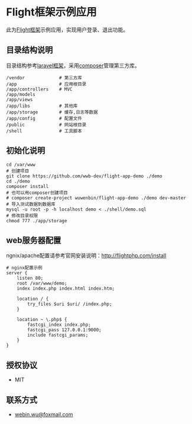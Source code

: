Flight框架示例应用
==================

此为[Flight框架](http://flightphp.com/)示例应用，实现用户登录、退出功能。

## 目录结构说明

目录结构参考[laravel框架](http://laravel.com)，采用[composer](https://getcomposer.org/)管理第三方库。

```
/vendor             # 第三方库
/app                # 应用根目录
/app/controllers    # MVC
/app/models
/app/views
/app/libs           # 其他库
/app/storage        # 缓存,日志等数据
/app/config         # 配置文件
/public             # 网站根目录
/shell              # 工具脚本
```

## 初始化说明

```
cd /var/www
# 创建项目
git clone https://github.com/wwb-dev/flight-app-demo ./demo
cd ./demo
composer install
# 也可以用composer创建项目
# composer create-project wuwenbin/flight-app-demo ./demo dev-master
# 导入测试数据到数据库
mysql -u root -p -h localhost demo < ./shell/demo.sql
# 修改目录权限
chmod 777 ./app/storage
```

## web服务器配置

ngnix/apache配置请参考官网安装说明：<http://flightphp.com/install>

```
# nginx配置示例
server {
    listen 80;
    root /var/www/demo;
    index index.php index.html index.htm;

    location / {
        try_files $uri $uri/ /index.php;
    }

    location ~ \.php$ {
        fastcgi_index index.php;
        fastcgi_pass 127.0.0.1:9000;
        include fastcgi_params;
    }
}
```

## 授权协议

* MIT

## 联系方式

* <webin.wu@foxmail.com>

